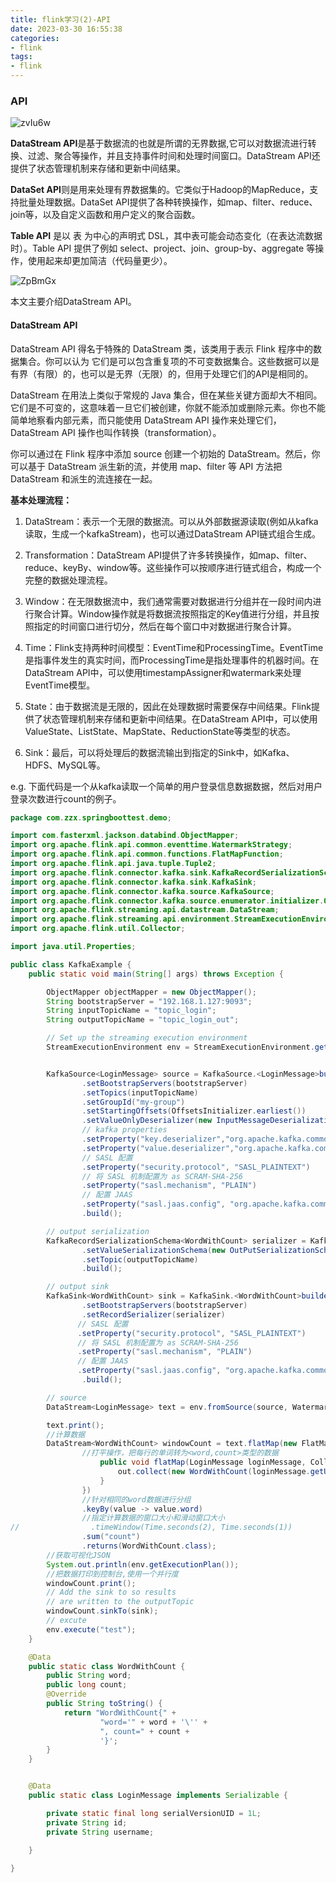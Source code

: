 ```yaml
---
title: flink学习(2)-API
date: 2023-03-30 16:55:38
categories:
- flink 
tags:
- flink
---
```


### API

![zvIu6w](https://chevereto.zhuangzexin.top/images/2023/02/07/zvIu6w.jpg)

**DataStream API**是基于数据流的也就是所谓的无界数据,它可以对数据流进行转换、过滤、聚合等操作，并且支持事件时间和处理时间窗口。DataStream API还提供了状态管理机制来存储和更新中间结果。

**DataSet API**则是用来处理有界数据集的。它类似于Hadoop的MapReduce，支持批量处理数据。DataSet API提供了各种转换操作，如map、filter、reduce、join等，以及自定义函数和用户定义的聚合函数。

**Table API** 是以 表 为中心的声明式 DSL，其中表可能会动态变化（在表达流数据时）。Table API 提供了例如 select、project、join、group-by、aggregate 等操作，使用起来却更加简洁（代码量更少）。

<!--more--> 

![ZpBmGx](https://chevereto.zhuangzexin.top/images/2023/02/07/ZpBmGx.jpg)

本文主要介绍DataStream API。
#### DataStream API
DataStream API 得名于特殊的 DataStream 类，该类用于表示 Flink 程序中的数据集合。你可以认为 它们是可以包含重复项的不可变数据集合。这些数据可以是有界（有限）的，也可以是无界（无限）的，但用于处理它们的API是相同的。

DataStream 在用法上类似于常规的 Java 集合，但在某些关键方面却大不相同。它们是不可变的，这意味着一旦它们被创建，你就不能添加或删除元素。你也不能简单地察看内部元素，而只能使用 DataStream API 操作来处理它们，DataStream API 操作也叫作转换（transformation）。

你可以通过在 Flink 程序中添加 source 创建一个初始的 DataStream。然后，你可以基于 DataStream 派生新的流，并使用 map、filter 等 API 方法把 DataStream 和派生的流连接在一起。

**基本处理流程：**
1. DataStream：表示一个无限的数据流。可以从外部数据源读取(例如从kafka读取，生成一个kafkaStream)，也可以通过DataStream API链式组合生成。

2. Transformation：DataStream API提供了许多转换操作，如map、filter、reduce、keyBy、window等。这些操作可以按顺序进行链式组合，构成一个完整的数据处理流程。

3. Window：在无限数据流中，我们通常需要对数据进行分组并在一段时间内进行聚合计算。Window操作就是将数据流按照指定的Key值进行分组，并且按照指定的时间窗口进行切分，然后在每个窗口中对数据进行聚合计算。

4. Time：Flink支持两种时间模型：EventTime和ProcessingTime。EventTime是指事件发生的真实时间，而ProcessingTime是指处理事件的机器时间。在DataStream API中，可以使用timestampAssigner和watermark来处理EventTime模型。

5. State：由于数据流是无限的，因此在处理数据时需要保存中间结果。Flink提供了状态管理机制来存储和更新中间结果。在DataStream API中，可以使用ValueState、ListState、MapState、ReductionState等类型的状态。

6. Sink：最后，可以将处理后的数据流输出到指定的Sink中，如Kafka、HDFS、MySQL等。

e.g. 下面代码是一个从kafka读取一个简单的用户登录信息数据数据，然后对用户登录次数进行count的例子。

```java
package com.zzx.springboottest.demo;

import com.fasterxml.jackson.databind.ObjectMapper;
import org.apache.flink.api.common.eventtime.WatermarkStrategy;
import org.apache.flink.api.common.functions.FlatMapFunction;
import org.apache.flink.api.java.tuple.Tuple2;
import org.apache.flink.connector.kafka.sink.KafkaRecordSerializationSchema;
import org.apache.flink.connector.kafka.sink.KafkaSink;
import org.apache.flink.connector.kafka.source.KafkaSource;
import org.apache.flink.connector.kafka.source.enumerator.initializer.OffsetsInitializer;
import org.apache.flink.streaming.api.datastream.DataStream;
import org.apache.flink.streaming.api.environment.StreamExecutionEnvironment;
import org.apache.flink.util.Collector;

import java.util.Properties;

public class KafkaExample {
    public static void main(String[] args) throws Exception {

        ObjectMapper objectMapper = new ObjectMapper();
        String bootstrapServer = "192.168.1.127:9093";
        String inputTopicName = "topic_login";
        String outputTopicName = "topic_login_out";

        // Set up the streaming execution environment
        StreamExecutionEnvironment env = StreamExecutionEnvironment.getExecutionEnvironment();


        KafkaSource<LoginMessage> source = KafkaSource.<LoginMessage>builder()
                .setBootstrapServers(bootstrapServer)
                .setTopics(inputTopicName)
                .setGroupId("my-group")
                .setStartingOffsets(OffsetsInitializer.earliest())
                .setValueOnlyDeserializer(new InputMessageDeserializationSchema())
                // kafka properties
                .setProperty("key.deserializer","org.apache.kafka.common.serialization.StringDeserializer")
                .setProperty("value.deserializer","org.apache.kafka.common.serialization.StringDeserializer")
                // SASL 配置
                .setProperty("security.protocol", "SASL_PLAINTEXT")
                // 将 SASL 机制配置为 as SCRAM-SHA-256
                .setProperty("sasl.mechanism", "PLAIN")
                // 配置 JAAS
                .setProperty("sasl.jaas.config", "org.apache.kafka.common.security.plain.PlainLoginModule required username=\"alice\" password=\"alice\";")
                .build();

        // output serialization
        KafkaRecordSerializationSchema<WordWithCount> serializer = KafkaRecordSerializationSchema.builder()
                .setValueSerializationSchema(new OutPutSerializationSchema())
                .setTopic(outputTopicName)
                .build();

        // output sink
        KafkaSink<WordWithCount> sink = KafkaSink.<WordWithCount>builder()
                .setBootstrapServers(bootstrapServer)
                .setRecordSerializer(serializer)
               // SASL 配置
               .setProperty("security.protocol", "SASL_PLAINTEXT")
               // 将 SASL 机制配置为 as SCRAM-SHA-256
               .setProperty("sasl.mechanism", "PLAIN")
               // 配置 JAAS
               .setProperty("sasl.jaas.config", "org.apache.kafka.common.security.plain.PlainLoginModule required username=\"alice\" password=\"alice\";")
                .build();

        // source
        DataStream<LoginMessage> text = env.fromSource(source, WatermarkStrategy.noWatermarks(), "Kafka Source");

        text.print();
        //计算数据
        DataStream<WordWithCount> windowCount = text.flatMap(new FlatMapFunction<LoginMessage, WordWithCount>() {
                //打平操作，把每行的单词转为<word,count>类型的数据
                    public void flatMap(LoginMessage loginMessage, Collector<WordWithCount> out) throws Exception {
                        out.collect(new WordWithCount(loginMessage.getUsername(), 1L));
                    }
                })
                //针对相同的word数据进行分组
                .keyBy(value -> value.word)
                //指定计算数据的窗口大小和滑动窗口大小
//                .timeWindow(Time.seconds(2), Time.seconds(1))
                .sum("count")
                .returns(WordWithCount.class);
        //获取可视化JSON
        System.out.println(env.getExecutionPlan());
        //把数据打印到控制台,使用一个并行度
        windowCount.print();
        // Add the sink to so results
        // are written to the outputTopic
        windowCount.sinkTo(sink);
        // excute
        env.execute("test");
    }

    @Data
    public static class WordWithCount {
        public String word;
        public long count;
        @Override
        public String toString() {
            return "WordWithCount{" +
                    "word='" + word + '\'' +
                    ", count=" + count +
                    '}';
        }
    }


    @Data
    public static class LoginMessage implements Serializable {

        private static final long serialVersionUID = 1L;
        private String id;
        private String username;
    
    }

}


```